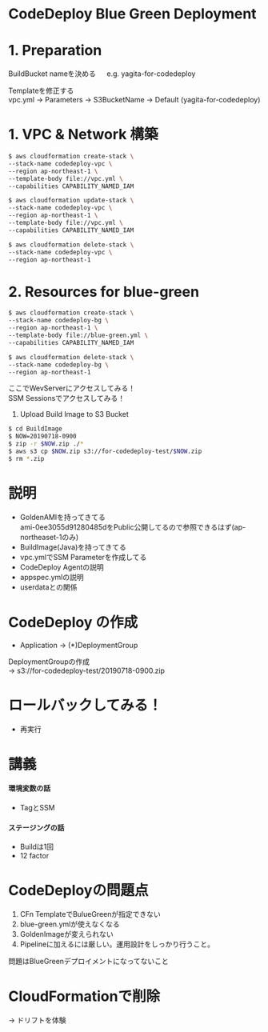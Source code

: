 # CodeDeploy Blue Green Deployment

# 1. Preparation
BuildBucket nameを決める 　
e.g. yagita-for-codedeploy  

Templateを修正する  
vpc.yml -> Parameters -> S3BucketName -> Default (yagita-for-codedeploy)  

# 1. VPC & Network 構築

```bash
$ aws cloudformation create-stack \
--stack-name codedeploy-vpc \
--region ap-northeast-1 \
--template-body file://vpc.yml \
--capabilities CAPABILITY_NAMED_IAM

$ aws cloudformation update-stack \
--stack-name codedeploy-vpc \
--region ap-northeast-1 \
--template-body file://vpc.yml \
--capabilities CAPABILITY_NAMED_IAM

$ aws cloudformation delete-stack \
--stack-name codedeploy-vpc \
--region ap-northeast-1
```

# 2. Resources for blue-green

```bash
$ aws cloudformation create-stack \
--stack-name codedeploy-bg \
--region ap-northeast-1 \
--template-body file://blue-green.yml \
--capabilities CAPABILITY_NAMED_IAM

$ aws cloudformation delete-stack \
--stack-name codedeploy-bg \
--region ap-northeast-1

```

ここでWevServerにアクセスしてみる！  
SSM Sessionsでアクセスしてみる！  

1. Upload Build Image to S3 Bucket

```bash
$ cd BuildImage
$ NOW=20190718-0900
$ zip -r $NOW.zip ./*
$ aws s3 cp $NOW.zip s3://for-codedeploy-test/$NOW.zip
$ rm *.zip
```

# 説明
- GoldenAMIを持ってきてる  
  ami-0ee3055d91280485dをPublic公開してるので参照できるはず(ap-northeaset-1のみ)  
- BuildImage(Java)を持ってきてる  
- vpc.ymlでSSM Parameterを作成してる  
- CodeDeploy Agentの説明
- appspec.ymlの説明  
- userdataとの関係


# CodeDeploy の作成
- Application -> (*)DeploymentGroup  

DeploymentGroupの作成  
-> s3://for-codedeploy-test/20190718-0900.zip  

# ロールバックしてみる！ 
- 再実行  

# 講義
#### 環境変数の話
- TagとSSM 

#### ステージングの話
- Buildは1回
- 12 factor


# CodeDeployの問題点
1. CFn TemplateでBulueGreenが指定できない
1. blue-green.ymlが使えなくなる
1. GoldenImageが変えられない
1. Pipelineに加えるには厳しい。運用設計をしっかり行うこと。

問題はBlueGreenデプロイメントになってないこと


# CloudFormationで削除
-> ドリフトを体験
